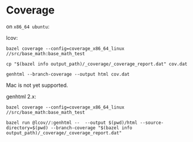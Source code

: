 # Coverage

on `x86_64 ubuntu`:

lcov:
```
bazel coverage --config=coverage_x86_64_linux //src/base_math:base_math_test

cp "$(bazel info output_path)/_coverage/_coverage_report.dat" cov.dat

genhtml --branch-coverage --output html cov.dat
```

Mac is not yet supported.

genhtml 2.x:
```
bazel coverage --config=coverage_x86_64_linux //src/base_math:base_math_test

bazel run @lcov//:genhtml --  --output $(pwd)/html --source-directory=$(pwd) --branch-coverage "$(bazel info output_path)/_coverage/_coverage_report.dat"
```

